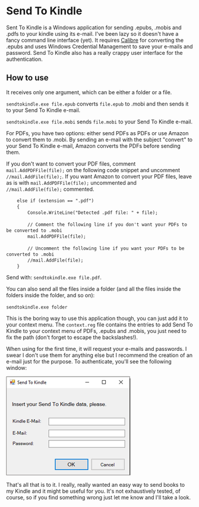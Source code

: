 # Send To Kindle

Sent To Kindle is a Windows application for sending .epubs, .mobis and .pdfs to your kindle using its e-mail. I've been lazy so it doesn't have a fancy command line interface (yet). It requires [Calibre](https://calibre-ebook.com/) for converting the .epubs and uses Windows Credential Management to save your e-mails and password. Send To Kindle also has a really crappy user interface for the authentication. 

## How to use

It receives only one argument, which can be either a folder or a file. 

`sendtokindle.exe file.epub` converts `file.epub` to .mobi and then sends it to your Send To Kindle e-mail.

`sendtokindle.exe file.mobi` sends `file.mobi` to your Send To Kindle e-mail.

For PDFs, you have two options: either send PDFs as PDFs or use Amazon to convert them to .mobi. By sending an e-mail with the subject "convert" to your Send To Kindle e-mail, Amazon converts the PDFs before sending them.

If you don't want to convert your PDF files, comment `mail.AddPDFFile(file);` on the following code snippet and uncomment `//mail.AddFile(file);`.
If you want Amazon to convert your PDF files, leave as is with `mail.AddPDFFile(file);` uncommented and `//mail.AddFile(file);` commented.

```
    else if (extension == ".pdf")
    {
        Console.WriteLine("Detected .pdf file: " + file);

        // Comment the following line if you don't want your PDFs to be converted to .mobi
        mail.AddPDFFile(file);

        // Uncomment the following line if you want your PDFs to be converted to .mobi
        //mail.AddFile(file);
    }
```

Send with: `sendtokindle.exe file.pdf`.

You can also send all the files inside a folder (and all the files inside the folders inside the folder, and so on):

`sendtokindle.exe folder`

This is the boring way to use this application though, you can just add it to your context menu. The `context.reg` file contains the entries to add Send To Kindle to your context menu of PDFs, .epubs and .mobis, you just need to fix the path (don't forget to escape the backslashes!).

When using for the first time, it will request your e-mails and passwords. I swear I don't use them for anything else but I recommend the creation of an e-mail just for the purpose. To authenticate, you'll see the following window:

![alt text](https://github.com/helenacruz/SendToKindle/blob/master/images/auth.png "autho")

That's all that is to it. I really, really wanted an easy way to send books to my Kindle and it might be useful for you. It's not exhaustively tested, of course, so if you find something wrong just let me know and I'll take a look. 
